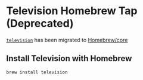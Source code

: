 # Television Homebrew Tap (Deprecated)

[`television`](https://github.com/alexpasmantier/television) has been migrated to [Homebrew/core](https://github.com/Homebrew/homebrew-core/blob/master/Formula/t/television.rb)

## Install Television with Homebrew

`brew install television`
